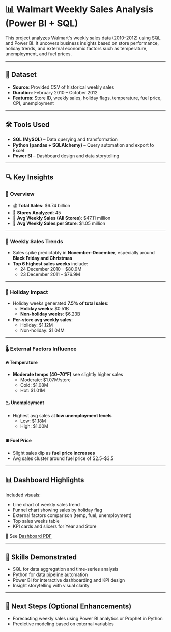 # 📊 Walmart Weekly Sales Analysis (Power BI + SQL)

This project analyzes Walmart's weekly sales data (2010–2012) using SQL and Power BI. It uncovers business insights based on store performance, holiday trends, and external economic factors such as temperature, unemployment, and fuel prices.

---

## 📁 Dataset
- **Source**: Provided CSV of historical weekly sales
- **Duration**: February 2010 – October 2012
- **Features**: Store ID, weekly sales, holiday flags, temperature, fuel price, CPI, unemployment

---

## 🛠 Tools Used
- **SQL (MySQL)** – Data querying and transformation
- **Python (pandas + SQLAlchemy)** – Query automation and export to Excel
- **Power BI** – Dashboard design and data storytelling

---

## 🔍 Key Insights

### 📌 Overview
- 💰 **Total Sales**: \$6.74 billion
- 🏬 **Stores Analyzed**: 45
- 📆 **Avg Weekly Sales (All Stores)**: \$47.11 million
- 🏪 **Avg Weekly Sales per Store**: \$1.05 million

---

### 📅 Weekly Sales Trends
- Sales spike predictably in **November–December**, especially around **Black Friday and Christmas**
- **Top 6 highest sales weeks** include:
  - 24 December 2010 – \$80.9M
  - 23 December 2011 – \$76.9M

---

### 🧨 Holiday Impact
- Holiday weeks generated **7.5% of total sales**:
  - **Holiday weeks**: \$0.51B
  - **Non-holiday weeks**: \$6.23B
- **Per-store avg weekly sales**:
  - Holiday: \$1.12M  
  - Non-holiday: \$1.04M

---

### 🌡️ External Factors Influence

#### 🔥 Temperature
- **Moderate temps (40–70°F)** see slightly higher sales  
  - Moderate: \$1.07M/store  
  - Cold: \$1.08M  
  - Hot: \$1.01M  

#### 📉 Unemployment
- Highest avg sales at **low unemployment levels**  
  - Low: \$1.18M  
  - High: \$1.00M

#### ⛽ Fuel Price
- Slight sales dip as **fuel price increases**
- Avg sales cluster around fuel price of \$2.5–\$3.5

---

## 📊 Dashboard Highlights
Included visuals:
- Line chart of weekly sales trend
- Funnel chart showing sales by holiday flag
- External factors comparison (temp, fuel, unemployment)
- Top sales weeks table
- KPI cards and slicers for Year and Store

📎 See [Dashboard PDF](./Walmart_weekly_sales.pdf)

---

## 🎯 Skills Demonstrated
- SQL for data aggregation and time-series analysis
- Python for data pipeline automation
- Power BI for interactive dashboarding and KPI design
- Insight storytelling with visual clarity

---

## 🚀 Next Steps (Optional Enhancements)
- Forecasting weekly sales using Power BI analytics or Prophet in Python
- Predictive modeling based on external variables

